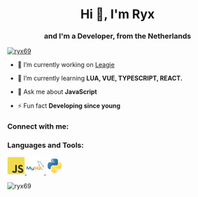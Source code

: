 <h1 align="center">Hi 👋, I'm Ryx</h1>
<h3 align="center">and I'm a Developer, from the Netherlands</h3>

<p align="left"> <a href="https://github.com/ryo-ma/github-profile-trophy"><img src="https://github-profile-trophy.vercel.app/?username=ryx69" alt="ryx69" /></a> </p>

- 🔭 I’m currently working on [Leagie](https://discord.gg/6EGYVFdsKM)

- 🌱 I’m currently learning **LUA, VUE, TYPESCRIPT, REACT.**

- 💬 Ask me about **JavaScript**

- ⚡ Fun fact **Developing since young**

<h3 align="left">Connect with me:</h3>
<p align="left">
</p>

<h3 align="left">Languages and Tools:</h3>
<p align="left"> <a href="https://developer.mozilla.org/en-US/docs/Web/JavaScript" target="_blank" rel="noreferrer"> <img src="https://raw.githubusercontent.com/devicons/devicon/master/icons/javascript/javascript-original.svg" alt="javascript" width="40" height="40"/> </a> <a href="https://www.mysql.com/" target="_blank" rel="noreferrer"> <img src="https://raw.githubusercontent.com/devicons/devicon/master/icons/mysql/mysql-original-wordmark.svg" alt="mysql" width="40" height="40"/> </a> <a href="https://www.python.org" target="_blank" rel="noreferrer"> <img src="https://raw.githubusercontent.com/devicons/devicon/master/icons/python/python-original.svg" alt="python" width="40" height="40"/> </a> </p>

<p><img align="center" src="https://github-readme-streak-stats.herokuapp.com/?user=ryx69&" alt="ryx69" /></p>

